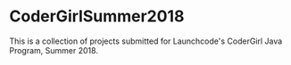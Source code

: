 # CoderGirlSummer2018
This is a collection of projects submitted for Launchcode's CoderGirl Java Program, Summer 2018.
